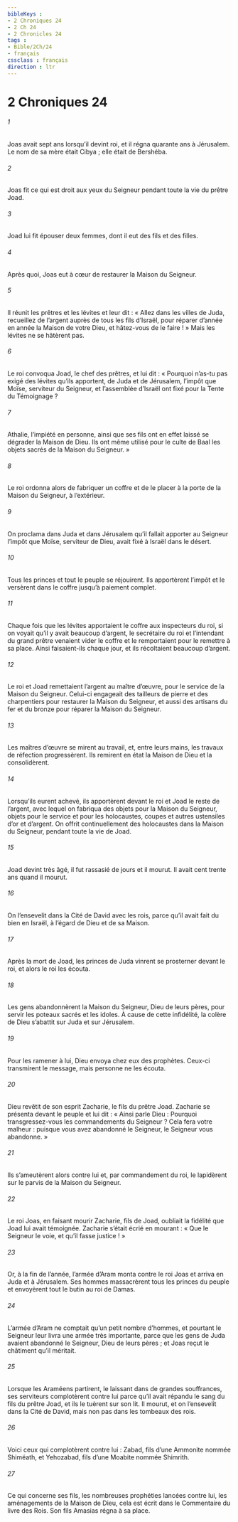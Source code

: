 ```yaml
---
bibleKeys : 
- 2 Chroniques 24
- 2 Ch 24
- 2 Chronicles 24
tags : 
- Bible/2Ch/24
- français
cssclass : français
direction : ltr
---
```


# 2 Chroniques 24

###### 1
Joas avait sept ans lorsqu’il devint roi, et il régna quarante ans à Jérusalem. Le nom de sa mère était Cibya ; elle était de Bershéba.
###### 2
Joas fit ce qui est droit aux yeux du Seigneur pendant toute la vie du prêtre Joad.
###### 3
Joad lui fit épouser deux femmes, dont il eut des fils et des filles.
###### 4
Après quoi, Joas eut à cœur de restaurer la Maison du Seigneur.
###### 5
Il réunit les prêtres et les lévites et leur dit : « Allez dans les villes de Juda, recueillez de l’argent auprès de tous les fils d’Israël, pour réparer d’année en année la Maison de votre Dieu, et hâtez-vous de le faire ! » Mais les lévites ne se hâtèrent pas.
###### 6
Le roi convoqua Joad, le chef des prêtres, et lui dit : « Pourquoi n’as-tu pas exigé des lévites qu’ils apportent, de Juda et de Jérusalem, l’impôt que Moïse, serviteur du Seigneur, et l’assemblée d’Israël ont fixé pour la Tente du Témoignage ?
###### 7
Athalie, l’impiété en personne, ainsi que ses fils ont en effet laissé se dégrader la Maison de Dieu. Ils ont même utilisé pour le culte de Baal les objets sacrés de la Maison du Seigneur. »
###### 8
Le roi ordonna alors de fabriquer un coffre et de le placer à la porte de la Maison du Seigneur, à l’extérieur.
###### 9
On proclama dans Juda et dans Jérusalem qu’il fallait apporter au Seigneur l’impôt que Moïse, serviteur de Dieu, avait fixé à Israël dans le désert.
###### 10
Tous les princes et tout le peuple se réjouirent. Ils apportèrent l’impôt et le versèrent dans le coffre jusqu’à paiement complet.
###### 11
Chaque fois que les lévites apportaient le coffre aux inspecteurs du roi, si on voyait qu’il y avait beaucoup d’argent, le secrétaire du roi et l’intendant du grand prêtre venaient vider le coffre et le remportaient pour le remettre à sa place. Ainsi faisaient-ils chaque jour, et ils récoltaient beaucoup d’argent.
###### 12
Le roi et Joad remettaient l’argent au maître d’œuvre, pour le service de la Maison du Seigneur. Celui-ci engageait des tailleurs de pierre et des charpentiers pour restaurer la Maison du Seigneur, et aussi des artisans du fer et du bronze pour réparer la Maison du Seigneur.
###### 13
Les maîtres d’œuvre se mirent au travail, et, entre leurs mains, les travaux de réfection progressèrent. Ils remirent en état la Maison de Dieu et la consolidèrent.
###### 14
Lorsqu’ils eurent achevé, ils apportèrent devant le roi et Joad le reste de l’argent, avec lequel on fabriqua des objets pour la Maison du Seigneur, objets pour le service et pour les holocaustes, coupes et autres ustensiles d’or et d’argent. On offrit continuellement des holocaustes dans la Maison du Seigneur, pendant toute la vie de Joad.
###### 15
Joad devint très âgé, il fut rassasié de jours et il mourut. Il avait cent trente ans quand il mourut.
###### 16
On l’ensevelit dans la Cité de David avec les rois, parce qu’il avait fait du bien en Israël, à l’égard de Dieu et de sa Maison.
###### 17
Après la mort de Joad, les princes de Juda vinrent se prosterner devant le roi, et alors le roi les écouta.
###### 18
Les gens abandonnèrent la Maison du Seigneur, Dieu de leurs pères, pour servir les poteaux sacrés et les idoles. À cause de cette infidélité, la colère de Dieu s’abattit sur Juda et sur Jérusalem.
###### 19
Pour les ramener à lui, Dieu envoya chez eux des prophètes. Ceux-ci transmirent le message, mais personne ne les écouta.
###### 20
Dieu revêtit de son esprit Zacharie, le fils du prêtre Joad. Zacharie se présenta devant le peuple et lui dit : « Ainsi parle Dieu : Pourquoi transgressez-vous les commandements du Seigneur ? Cela fera votre malheur : puisque vous avez abandonné le Seigneur, le Seigneur vous abandonne. »
###### 21
Ils s’ameutèrent alors contre lui et, par commandement du roi, le lapidèrent sur le parvis de la Maison du Seigneur.
###### 22
Le roi Joas, en faisant mourir Zacharie, fils de Joad, oubliait la fidélité que Joad lui avait témoignée. Zacharie s’était écrié en mourant : « Que le Seigneur le voie, et qu’il fasse justice ! »
###### 23
Or, à la fin de l’année, l’armée d’Aram monta contre le roi Joas et arriva en Juda et à Jérusalem. Ses hommes massacrèrent tous les princes du peuple et envoyèrent tout le butin au roi de Damas.
###### 24
L’armée d’Aram ne comptait qu’un petit nombre d’hommes, et pourtant le Seigneur leur livra une armée très importante, parce que les gens de Juda avaient abandonné le Seigneur, Dieu de leurs pères ; et Joas reçut le châtiment qu’il méritait.
###### 25
Lorsque les Araméens partirent, le laissant dans de grandes souffrances, ses serviteurs complotèrent contre lui parce qu’il avait répandu le sang du fils du prêtre Joad, et ils le tuèrent sur son lit. Il mourut, et on l’ensevelit dans la Cité de David, mais non pas dans les tombeaux des rois.
###### 26
Voici ceux qui complotèrent contre lui : Zabad, fils d’une Ammonite nommée Shiméath, et Yehozabad, fils d’une Moabite nommée Shimrith.
###### 27
Ce qui concerne ses fils,
les nombreuses prophéties lancées contre lui,
les aménagements de la Maison de Dieu,
cela est écrit dans le Commentaire du livre des Rois.
Son fils Amasias régna à sa place.

